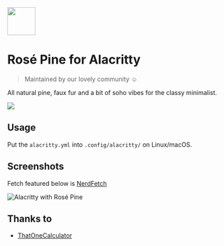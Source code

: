 <img src="https://github.com/rose-pine/rose-pine-theme/blob/master/assets/icon.png" width="64" />

# Rosé Pine for Alacritty

> Maintained by our lovely community ☺️

All natural pine, faux fur and a bit of soho vibes for the classy minimalist.

[![](https://img.shields.io/badge/Rosé%20Pine%20Theme-191724)](https://github.com/rose-pine/rose-pine-theme)

## Usage

Put the `alacritty.yml` into `.config/alacritty/` on Linux/macOS.

## Screenshots

Fetch featured below is [NerdFetch](https://github.com/thatonecalculator/nerdfetch)

![Alacritty with Rosé Pine](https://i.imgur.com/cfHIjEn.png)

## Thanks to 

- [ThatOneCalculator](https://github.com/thatonecalculator)
